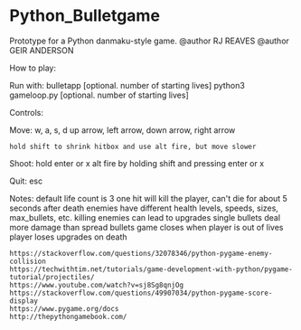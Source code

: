 # Python_Bulletgame
Prototype for a Python danmaku-style game.
@author RJ REAVES
@author GEIR ANDERSON

How to play:

Run with:
    <New Method>
        bulletapp  [optional. number of starting lives]
    <Old Method>
        python3 gameloop.py [optional. number of starting lives]

Controls:

Move:
    w, a, s, d
    up arrow, left arrow, down arrow, right arrow

    hold shift to shrink hitbox and use alt fire, but move slower

Shoot:
    hold enter or x
    alt fire by holding shift and pressing enter or x

Quit:
    esc

Notes:
    default life count is 3
    one hit will kill the player, can't die for about 5 seconds after death
    enemies have different health levels, speeds, sizes, max_bullets, etc.
    killing enemies can lead to upgrades
    single bullets deal more damage than spread bullets
    game closes when player is out of lives
    player loses upgrades on death

    https://stackoverflow.com/questions/32078346/python-pygame-enemy-collision
    https://techwithtim.net/tutorials/game-development-with-python/pygame-tutorial/projectiles/
    https://www.youtube.com/watch?v=sj8Sg8qnjOg
    https://stackoverflow.com/questions/49907034/python-pygame-score-display
    https://www.pygame.org/docs
    http://thepythongamebook.com/
